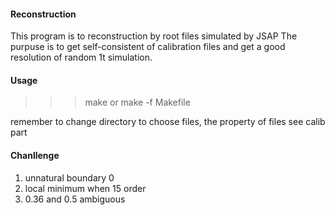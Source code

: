#### Reconstruction
This program is to reconstruction by root files simulated by JSAP
The purpuse is to get self-consistent of calibration files and get a good resolution of random 1t simulation.

#### Usage
>>> make or make -f Makefile

remember to change directory to choose files, the property of files see calib part

#### Chanllenge
1. unnatural boundary 0
2. local minimum when 15 order
3. 0.36 and 0.5 ambiguous

